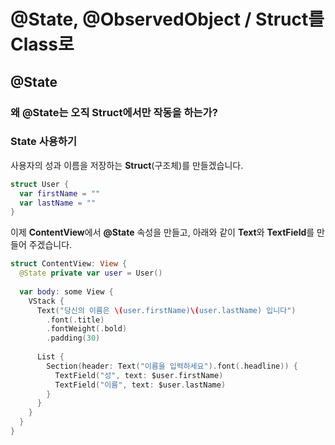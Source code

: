 # @State, @ObservedObject / Struct를 Class로

## @State

### 왜 @State는 오직 Struct에서만 작동을 하는가?



### State 사용하기

사용자의 성과 이름을 저장하는 **Struct**(구조체)를 만들겠습니다.

``` swift
struct User {
  var firstName = ""
  var lastName = ""
}
```



이제 **ContentView**에서 **@State** 속성을 만들고, 아래와 같이 **Text**와 **TextField**를 만들어 주겠습니다.

```swift
struct ContentView: View {
  @State private var user = User()
  
  var body: some View {
    VStack {
      Text("당신의 이름은 \(user.firstName)\(user.lastName) 입니다")
      	.font(.title)
      	.fontWeight(.bold)
      	.padding(30)
      
      List {
        Section(header: Text("이름을 입력하세요").font(.headline)) {
          TextField("성", text: $user.firstName)
          TextField("이름", text: $user.lastName)
        }
      }
    }
  }
}
```

